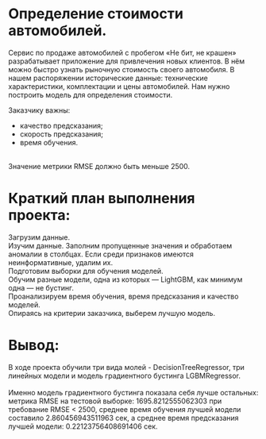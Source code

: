# Определение стоимости автомобилей.
Сервис по продаже автомобилей с пробегом «Не бит, не крашен» разрабатывает приложение для привлечения новых клиентов. В нём можно быстро узнать рыночную стоимость своего автомобиля. В нашем распоряжении исторические данные: технические характеристики, комплектации и цены автомобилей. Нам нужно построить модель для определения стоимости. 

Заказчику важны:

- качество предсказания;
- скорость предсказания;
- время обучения.
<br>
Значение метрики RMSE должно быть меньше 2500.

# Краткий план выполнения проекта:
Загрузим данные.<br>
Изучим данные. Заполним пропущенные значения и обработаем аномалии в столбцах. Если среди признаков имеются неинформативные, удалим их.<br>
Подготовим выборки для обучения моделей.<br>
Обучим разные модели, одна из которых — LightGBM, как минимум одна — не бустинг.<br>
Проанализируем время обучения, время предсказания и качество моделей.<br>
Опираясь на критерии заказчика, выберем лучшую модель.<br>

# Вывод:
В ходе проекта обучили три вида молей - DecisionTreeRegressor, три линейных модели и модель градиентного бустинга LGBMRegressor. <br>
<br>
Именно модель градиентного бустинга показала себя лучше остальных:  метрика RMSE на тестовой выборке: 1695.8212555062303 при требование RMSE < 2500, среднее время обучения лучшей модели составило 2.860456943511963 сек, а среднее время предсказания лучшей модели: 0.22123756408691406 сек.
